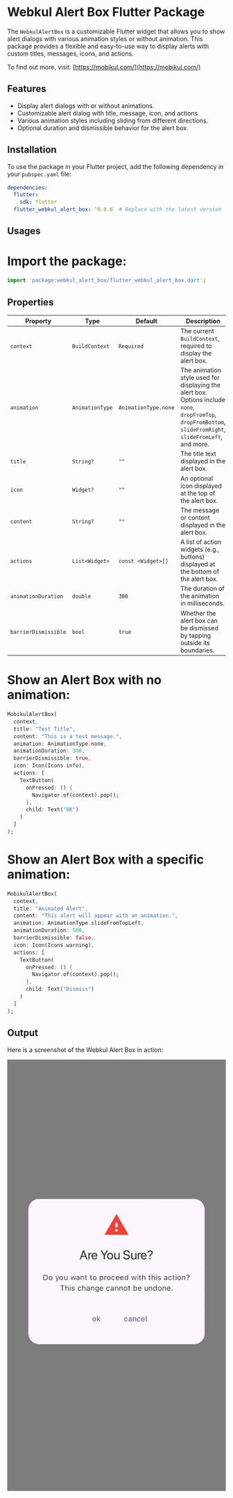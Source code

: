 # Webkul Alert Box Flutter Package

The `WebkulAlertBox` is a customizable Flutter widget that allows you to show alert dialogs with various animation styles or without animation. This package provides a flexible and easy-to-use way to display alerts with custom titles, messages, icons, and actions.

To find out more, visit: [https://mobikul.com/](https://mobikul.com/)

## Features

- Display alert dialogs with or without animations.
- Customizable alert dialog with title, message, icon, and actions.
- Various animation styles including sliding from different directions.
- Optional duration and dismissible behavior for the alert box.

## Installation

To use the package in your Flutter project, add the following dependency in your `pubspec.yaml` file:
```.yaml
dependencies:
  flutter:
    sdk: flutter
  flutter_webkul_alert_box: ^0.0.6  # Replace with the latest version
```

## Usages
# Import the package:
```dart
import 'package:webkul_alert_box/flutter_webkul_alert_box.dart';
```
## Properties

| Property               | Type                 | Default                | Description                                                                                  |
|------------------------|----------------------|------------------------|----------------------------------------------------------------------------------------------|
| `context`              | `BuildContext`      | `Required`             | The current `BuildContext`, required to display the alert box.                               |
| `animation`            | `AnimationType`     | `AnimationType.none`   | The animation style used for displaying the alert box. Options include `none`, `dropFromTop`, `dropFromBottom`, `slideFromRight`, `slideFromLeft`, and more. |
| `title`                | `String?`           | `""`                 | The title text displayed in the alert box.                                                  |
| `icon`                 | `Widget?`           | `""`                 | An optional icon displayed at the top of the alert box.                                      |
| `content`              | `String?`           | `""`                 | The message or content displayed in the alert box.                                           |
| `actions`              | `List<Widget>`      | `const <Widget>[]`     | A list of action widgets (e.g., buttons) displayed at the bottom of the alert box.           |
| `animationDuration`    | `double`            | `300`                  | The duration of the animation in milliseconds.                                              |
| `barrierDismissible`   | `bool`              | `true`                 | Whether the alert box can be dismissed by tapping outside its boundaries.                   |

# Show an Alert Box with no animation:
```dart
MobikulAlertBox(
  context,
  title: "Test Title",
  content: "This is a test message.",
  animation: AnimationType.none,
  animationDuration: 300,
  barrierDismissible: true,
  icon: Icon(Icons.info),
  actions: [
    TextButton(
      onPressed: () {
        Navigator.of(context).pop();
      },
      child: Text("OK")
    )
  ]
);

```

# Show an Alert Box with a specific animation:
```dart
MobikulAlertBox(
  context,
  title: "Animated Alert",
  content: "This alert will appear with an animation.",
  animation: AnimationType.slideFromTopLeft,
  animationDuration: 500,
  barrierDismissible: false,
  icon: Icon(Icons.warning),
  actions: [
    TextButton(
      onPressed: () {
        Navigator.of(context).pop();
      },
      child: Text("Dismiss")
    )
  ]
);

```

## Output

Here is a screenshot of the Webkul Alert Box in action:

![Webkul Alert Box](webkul_alert_box.png)



